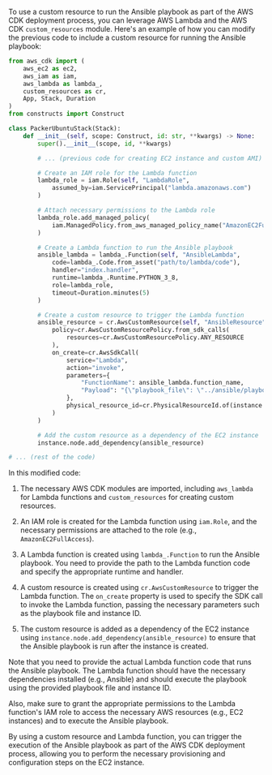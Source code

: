 To use a custom resource to run the Ansible playbook as part of the AWS CDK deployment process, you can leverage AWS Lambda and the AWS CDK `custom_resources` module. Here's an example of how you can modify the previous code to include a custom resource for running the Ansible playbook:

```python
from aws_cdk import (
    aws_ec2 as ec2,
    aws_iam as iam,
    aws_lambda as lambda_,
    custom_resources as cr,
    App, Stack, Duration
)
from constructs import Construct

class PackerUbuntuStack(Stack):
    def __init__(self, scope: Construct, id: str, **kwargs) -> None:
        super().__init__(scope, id, **kwargs)

        # ... (previous code for creating EC2 instance and custom AMI)

        # Create an IAM role for the Lambda function
        lambda_role = iam.Role(self, "LambdaRole",
            assumed_by=iam.ServicePrincipal("lambda.amazonaws.com")
        )

        # Attach necessary permissions to the Lambda role
        lambda_role.add_managed_policy(
            iam.ManagedPolicy.from_aws_managed_policy_name("AmazonEC2FullAccess")
        )

        # Create a Lambda function to run the Ansible playbook
        ansible_lambda = lambda_.Function(self, "AnsibleLambda",
            code=lambda_.Code.from_asset("path/to/lambda/code"),
            handler="index.handler",
            runtime=lambda_.Runtime.PYTHON_3_8,
            role=lambda_role,
            timeout=Duration.minutes(5)
        )

        # Create a custom resource to trigger the Lambda function
        ansible_resource = cr.AwsCustomResource(self, "AnsibleResource",
            policy=cr.AwsCustomResourcePolicy.from_sdk_calls(
                resources=cr.AwsCustomResourcePolicy.ANY_RESOURCE
            ),
            on_create=cr.AwsSdkCall(
                service="Lambda",
                action="invoke",
                parameters={
                    "FunctionName": ansible_lambda.function_name,
                    "Payload": "{\"playbook_file\": \"../ansible/playbooks/master_playbook.yml\", \"instance_id\": \"" + instance.instance_id + "\"}"
                },
                physical_resource_id=cr.PhysicalResourceId.of(instance.instance_id)
            )
        )

        # Add the custom resource as a dependency of the EC2 instance
        instance.node.add_dependency(ansible_resource)

# ... (rest of the code)
```

In this modified code:

1. The necessary AWS CDK modules are imported, including `aws_lambda` for Lambda functions and `custom_resources` for creating custom resources.

2. An IAM role is created for the Lambda function using `iam.Role`, and the necessary permissions are attached to the role (e.g., `AmazonEC2FullAccess`).

3. A Lambda function is created using `lambda_.Function` to run the Ansible playbook. You need to provide the path to the Lambda function code and specify the appropriate runtime and handler.

4. A custom resource is created using `cr.AwsCustomResource` to trigger the Lambda function. The `on_create` property is used to specify the SDK call to invoke the Lambda function, passing the necessary parameters such as the playbook file and instance ID.

5. The custom resource is added as a dependency of the EC2 instance using `instance.node.add_dependency(ansible_resource)` to ensure that the Ansible playbook is run after the instance is created.

Note that you need to provide the actual Lambda function code that runs the Ansible playbook. The Lambda function should have the necessary dependencies installed (e.g., Ansible) and should execute the playbook using the provided playbook file and instance ID.

Also, make sure to grant the appropriate permissions to the Lambda function's IAM role to access the necessary AWS resources (e.g., EC2 instances) and to execute the Ansible playbook.

By using a custom resource and Lambda function, you can trigger the execution of the Ansible playbook as part of the AWS CDK deployment process, allowing you to perform the necessary provisioning and configuration steps on the EC2 instance.
